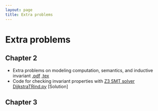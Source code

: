 ```yaml
---
layout: page
title: Extra problems
---
```


# Extra problems

## Chapter 2
 * Extra problems on modeling computation, semantics, and inductive invariant [.pdf](ExtraProblems/Chapter2_extraproblems.pdf) [.tex](ExtraProblems/Chapter2_extraproblems.tex)
 * Code for checking invariant properties with [Z3 SMT solver](https://github.com/Z3Prover/z3) [DijkstraTRind.py](Code/Chapter7/DijkstraTRind.py) [Solution]

## Chapter 3